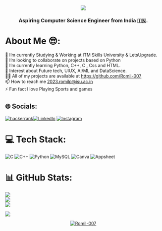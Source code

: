 <h1 align="center"><img src="https://readme-typing-svg.herokuapp.com/?font=Righteous&size=35&center=true&vCenter=true&width=500&height=70&duration=3300&lines=Hey!😎+;+Myself+Romil+Pandey!👋;" /></h1>
<h3 align="center">Aspiring Computer Science Engineer from India 🇮🇳.</h3>
<h1 align="center"></h1>


<div align="left">

# About Me 😎:
🔭 I’m currently Studying & Working at ITM Skills University & LetsUpgrade.<br>🤝 I’m looking to collaborate on projects based on Python<br>🌱 I’m currently learning Python, C++, C , Css and HTML.<br>💬 Interest about Future tech, UIUX, Ai/ML and DataScience.<br>👨‍💻 All of my projects are available at https://github.com/Romil-007<br>📫 How to reach me 2023.romilp@isu.ac.in<br>⚡ Fun fact I love Playing Sports and games




## 🌐 Socials:
[![hackerrank](https://img.shields.io/badge/Hacker_Rank-%2300000.svg?style=plastic&logo=Hackerrank&logoColor=white)](https://www.hackerrank.com/profile/2023_romilp)[![LinkedIn](https://img.shields.io/badge/LinkedIn-%230077B5.svg?logo=linkedin&logoColor=white)](https://www.linkedin.com/in/romil-pandey-87839a2a4/)
[![Instagram](https://img.shields.io/badge/Instagram-%23E4405F.svg?logo=Instagram&logoColor=white)](https://instagram.com/sujal_979) 
# 💻 Tech Stack:
![C](https://img.shields.io/badge/c-%2300599C.svg?style=plastic&logo=c&logoColor=white) ![C++](https://img.shields.io/badge/c++-%2300599C.svg?style=plastic&logo=c%2B%2B&logoColor=white) ![Python](https://img.shields.io/badge/python-3670A0?style=plastic&logo=python&logoColor=ffdd54) ![MySQL](https://img.shields.io/badge/mysql-%2300000f.svg?style=plastic&logo=mysql&logoColor=white) ![Canva](https://img.shields.io/badge/Canva-%2300C4CC.svg?style=plastic&logo=Canva&logoColor=white) ![Appsheet](https://img.shields.io/badge/APPSHEET-%2300599C.svg?style=plastic&logo=appsheet&logoColor=white)

# 📊 GitHub Stats:
![](https://github-readme-stats.vercel.app/api?username=Romil-007&theme=flag-india&hide_border=false&include_all_commits=true&count_private=false)<br/>
![](https://github-readme-streak-stats.herokuapp.com/?user=Romil-007&theme=flag-india&hide_border=false)<br/>
![](https://github-readme-stats.vercel.app/api/top-langs/?username=Romil-007&theme=flag-india&hide_border=false&include_all_commits=true&count_private=false&layout=compact)


[![](https://visitcount.itsvg.in/api?id=Romil-007&icon=0&color=1)](https://visitcount.itsvg.in)

<p align="center"> <a href="https://github.com/ryo-ma/github-profile-trophy"><img src="https://github-profile-trophy.vercel.app/?username=Romil-007" alt="Romil-007" /></a> </p>
